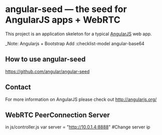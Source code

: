 # angular-seed — the seed for AngularJS apps + WebRTC

This project is an application skeleton for a typical [AngularJS](http://angularjs.org/) web app.

_Note: Angularjs + Bootstrap 
   Add :checklist-model
		angular-base64 

## How to use angular-seed
https://github.com/angular/angular-seed 
  ## Contact
  For more information on AngularJS please check out http://angularjs.org/

## WebRTC PeerConnection Server
in js/controller.js
 var server = "http://10.0.1.4:8888" #Change server ip
					 

